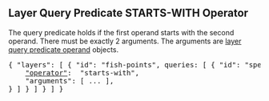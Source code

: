 ## Layer Query Predicate STARTS-WITH Operator

The query predicate holds if the first operand starts with the second operand.
There must be exactly 2 arguments.
The arguments are [layer query predicate operand](#layer-query-predicate-operand) objects.

<pre>
{ "layers": [ { "id": "fish-points", queries: [ { "id": "species", predicate: {
    <a href="#operator-layer-query-predicate"   >"operator"</a>:  "starts-with",
    "arguments": [ ... ],
} ] } ] } ] }
</pre>

